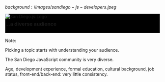 $background:/images/sandiego-js-developers.jpeg$

<div style="
  background-color: black;
  margin: 0px;
  width: 100%">
  <img src="/images/sandiegojs-logo.jpeg" alt="San Diego.js Logo"
    style="border: 0; margin-bottom:-30px"/>
  <h3 style="padding-bottom: 20px">...a diverse audience</h3>
</div>

Note:

Picking a topic starts with understanding your audience. 

The San Diego JavaScript community is very diverse.

Age, development experience, formal education, cultural background, job status, front-end/back-end: very little consistency.





